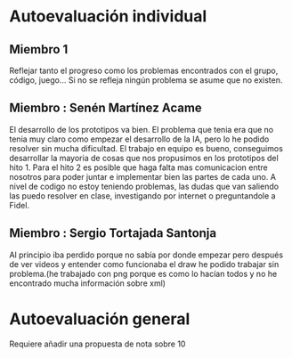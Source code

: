 # Autoevaluación individual

## Miembro 1
Reflejar tanto el progreso como los problemas encontrados con el grupo, código, juego... Si no se refleja ningún problema se asume que no existen.

## Miembro : Senén Martínez Acame
El desarrollo de los prototipos va bien. El problema que tenia era que no tenia muy claro como empezar el desarrollo de la IA, pero lo he podido resolver sin mucha dificultad. El trabajo en equipo es bueno, conseguimos desarrollar la mayoria de cosas que nos propusimos en los prototipos del hito 1. Para el hito 2 es posible que haga falta mas comunicacion entre nosotros para poder juntar e implementar bien las partes de cada uno. A nivel de codigo no estoy teniendo problemas, las dudas que van saliendo las puedo resolver en clase, investigando por internet o preguntandole a Fidel.

## Miembro : Sergio Tortajada Santonja
Al principio iba perdido porque no sabía por donde empezar pero después de ver videos y entender como funcionaba el draw he podido trabajar sin problema.(he trabajado con png porque es como lo hacían todos y no he encontrado mucha información sobre xml)

# Autoevaluación general
Requiere añadir una propuesta de nota sobre 10